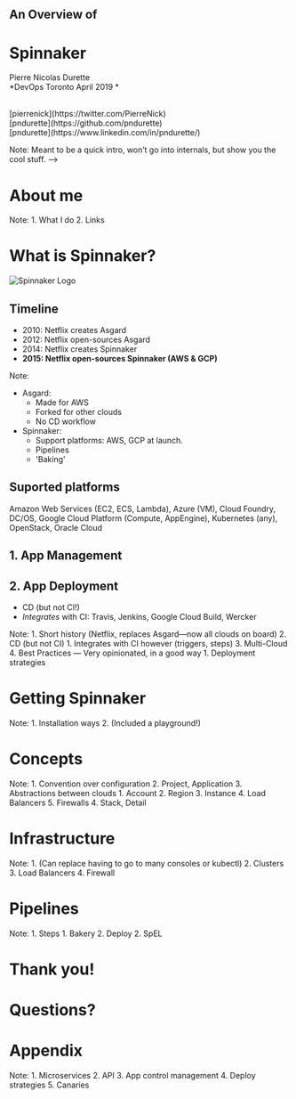 ## An Overview of <!-- .element: style="margin-bottom: 0; padding-top: 0" -->  
# Spinnaker       <!-- .element: style="margin-top: -0.3em; padding-top: 0; color: #4699B1" -->  

Pierre Nicolas Durette<br/>*DevOps Toronto April 2019 *

<br/>
<i class="fab fa-twitter"></i> [pierrenick](https://twitter.com/PierreNick)<br/>
<i class="fab fa-github-alt"></i> [pndurette](https://github.com/pndurette)<br/>
<i class="fab fa-linkedin"></i> [pndurette](https://www.linkedin.com/in/pndurette/) 

Note:
Meant to be a quick intro, won’t go into internals, but show you the cool stuff. -->



# About me

Note:
	1. What I do
	2. Links



# What is Spinnaker?

![Spinnaker Logo](content/spinnaker.png "Spinnaker Logo") <!-- .element: class="plain" -->  


## Timeline
- 2010: Netflix creates Asgard
- 2012: Netflix open-sources Asgard
- 2014: Netflix creates Spinnaker
- **2015: Netflix open-sources Spinnaker (AWS & GCP)**  <!-- .element: style="color: #4699B1" --> 

Note:
* Asgard:
  * Made for AWS
  * Forked for other clouds
  * No CD workflow
* Spinnaker:
  * Support platforms: AWS, GCP at launch.
  * Pipelines
  * 'Baking'


  
## Suported platforms

<span class="fragment fade-in-then-semi-out">Amazon Web Services (EC2,</span>
<span class="fragment fade-in-then-semi-out">ECS,</span>
<span class="fragment fade-in-then-semi-out">Lambda), </span>
<span class="fragment fade-in-then-semi-out">Azure (VM), </span>
<span class="fragment fade-in-then-semi-out">Cloud Foundry,</span>
<span class="fragment fade-in-then-semi-out">DC/OS,</span>
<span class="fragment fade-in-then-semi-out">Google Cloud Platform (Compute,</span>
<span class="fragment fade-in-then-semi-out">AppEngine), </span>
<span class="fragment fade-in-then-semi-out">Kubernetes (any),</span>
<span class="fragment fade-in-then-semi-out">OpenStack,</span>
<span class="fragment fade-in-then-semi-out">Oracle Cloud</span>


## 1. App Management


## 2. App Deployment
- CD (but not CI!)
- *Integrates* with CI: Travis, Jenkins, Google Cloud Build, Wercker

Note:
	1. Short history (Netflix, replaces Asgard—now all clouds on board)
	2. CD (but not CI) 
		1. Integrates with CI however (triggers, steps)
	3. Multi-Cloud
	4. Best Practices — Very opinionated, in a good way
		1. Deployment strategies 



# Getting Spinnaker

Note:
	1. Installation ways
	2. (Included a playground!)



# Concepts

Note:
	1. Convention over configuration
	2. Project, Application
	3. Abstractions between clouds
		1. Account
		2. Region
		3. Instance
		4. Load Balancers
		5. Firewalls
	4. Stack, Detail



# Infrastructure

Note:
	1. (Can replace having to go to many consoles or kubectl)
	2. Clusters
	3. Load Balancers
	4. Firewall



# Pipelines

Note:
	1. Steps
		1. Bakery
		2. Deploy
	2. SpEL



# Thank you!
# Questions?


# Appendix

Note:
	1. Microservices
	2. API
	3. App control management
	4. Deploy strategies
	5. Canaries